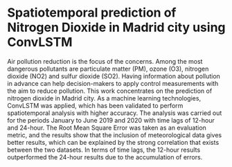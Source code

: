 # Spatiotemporal prediction of Nitrogen Dioxide in Madrid city using ConvLSTM


Air pollution reduction is the focus of the concerns. Among the most dangerous pollutants are particulate matter (PM), ozone (O3), nitrogen dioxide (NO2) and sulfur dioxide (SO2). Having information about pollution in advance can help decision-makers to apply control measurements with the aim to reduce pollution. This work concentrates on the prediction of nitrogen dioxide in Madrid city. As a machine learning technologies, ConvLSTM was applied, which has been validated to perform spatiotemporal analysis with higher accuracy. The analysis was carried out for the periods January to June 2019 and 2020 with time lags of 12-hour and 24-hour. The Root Mean Square Error was taken as an evaluation metric, and the results show that the inclusion of meteorological data gives better results, which can be explained by the strong correlation that exists between the two datasets. In terms of time lags, the 12-hour results outperformed the 24-hour results due to the accumulation of errors.
